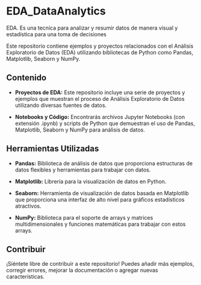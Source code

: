 # EDA_DataAnalytics
EDA. Es una tecnica para analizar y resumir datos de manera visual y estadística para una toma de decisiones

Este repositorio contiene ejemplos y proyectos relacionados con el Análisis Exploratorio de Datos (EDA) utilizando bibliotecas de Python como Pandas, Matplotlib, Seaborn y NumPy.

## Contenido

- **Proyectos de EDA:** Este repositorio incluye una serie de proyectos y ejemplos que muestran el proceso de Análisis Exploratorio de Datos utilizando diversas fuentes de datos.
  
- **Notebooks y Código:** Encontrarás archivos Jupyter Notebooks (con extensión .ipynb) y scripts de Python que demuestran el uso de Pandas, Matplotlib, Seaborn y NumPy para análisis de datos.

## Herramientas Utilizadas

- **Pandas:** Biblioteca de análisis de datos que proporciona estructuras de datos flexibles y herramientas para trabajar con datos.
  
- **Matplotlib:** Librería para la visualización de datos en Python.
  
- **Seaborn:** Herramienta de visualización de datos basada en Matplotlib que proporciona una interfaz de alto nivel para gráficos estadísticos atractivos.
  
- **NumPy:** Biblioteca para el soporte de arrays y matrices multidimensionales y funciones matemáticas para trabajar con estos arrays.

## Contribuir

¡Siéntete libre de contribuir a este repositorio! Puedes añadir más ejemplos, corregir errores, mejorar la documentación o agregar nuevas características.
